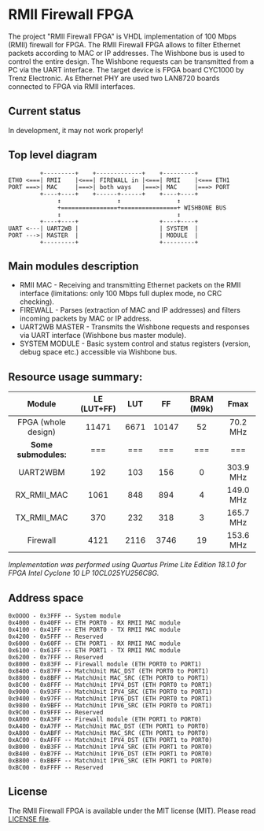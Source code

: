 # RMII Firewall FPGA
The project "RMII Firewall FPGA" is VHDL implementation of 100 Mbps (RMII) firewall for FPGA. The RMII Firewall FPGA allows to filter Ethernet packets according to MAC or IP addresses. The Wishbone bus is used to control the entire design. The Wishbone requests can be transmitted from a PC via the UART interface. The target device is FPGA board CYC1000 by Trenz Electronic. As Ethernet PHY are used two LAN8720 boards connected to FPGA via RMII interfaces.

## Current status
In development, it may not work properly!

## Top level diagram
```
         +---------+    +-------------+    +---------+
ETH0 <===| RMII    |<===| FIREWALL in |<===| RMII    |<=== ETH1
PORT ===>| MAC     |===>| both ways   |===>| MAC     |===> PORT
         +----+----+    +------+------+    +----+----+
              ↕                ↕                ↕
              +================+================+ WISHBONE BUS
              ↕                                 ↕
         +----+----+                       +----+----+
UART <---| UART2WB |                       | SYSTEM  |
PORT --->| MASTER  |                       | MODULE  |
         +---------+                       +---------+
```
## Main modules description

* RMII MAC - Receiving and transmitting Ethernet packets on the RMII interface (limitations: only 100 Mbps full duplex mode, no CRC checking).
* FIREWALL - Parses (extraction of MAC and IP addresses) and filters incoming packets by MAC or IP address.
* UART2WB MASTER - Transmits the Wishbone requests and responses via UART interface (Wishbone bus master module).
* SYSTEM MODULE - Basic system control and status registers (version, debug space etc.) accessible via Wishbone bus.

## Resource usage summary:

Module | LE (LUT+FF) | LUT | FF | BRAM (M9k) | Fmax
:---:|:---:|:---:|:---:|:---:|:---:
FPGA (whole design) | 11471 | 6671‬ | 10147 | 52 | 70.2 MHz
**Some submodules:** | === | === | === | === | === 
UART2WBM | 192 | 103 | 156 | 0 | 303.9 MHz
RX_RMII_MAC | 1061 | 848 | 894 | 4 | 149.0 MHz
TX_RMII_MAC | 370 | 232 | 318 | 3 | 165.7 MHz
Firewall | 4121 | 2116 | 3746 | 19 | 153.6 MHz

*Implementation was performed using Quartus Prime Lite Edition 18.1.0 for FPGA Intel Cyclone 10 LP 10CL025YU256C8G.*

## Address space
```
0xOOOO - 0x3FFF -- System module
0x4000 - 0x40FF -- ETH PORT0 - RX RMII MAC module
0x4100 - 0x41FF -- ETH PORT0 - TX RMII MAC module
0x4200 - 0x5FFF -- Reserved
0x6000 - 0x60FF -- ETH PORT1 - RX RMII MAC module
0x6100 - 0x61FF -- ETH PORT1 - TX RMII MAC module
0x6200 - 0x7FFF -- Reserved
0x8000 - 0x83FF -- Firewall module (ETH PORT0 to PORT1)
0x8400 - 0x87FF -- MatchUnit MAC_DST (ETH PORT0 to PORT1)
0x8800 - 0x8BFF -- MatchUnit MAC_SRC (ETH PORT0 to PORT1)
0x8C00 - 0x8FFF -- MatchUnit IPV4_DST (ETH PORT0 to PORT1)
0x9000 - 0x93FF -- MatchUnit IPV4_SRC (ETH PORT0 to PORT1)
0x9400 - 0x97FF -- MatchUnit IPV6_DST (ETH PORT0 to PORT1)
0x9800 - 0x9BFF -- MatchUnit IPV6_SRC (ETH PORT0 to PORT1)
0x9C00 - 0x9FFF -- Reserved
0xA000 - 0xA3FF -- Firewall module (ETH PORT1 to PORT0)
0xA400 - 0xA7FF -- MatchUnit MAC_DST (ETH PORT1 to PORT0)
0xA800 - 0xABFF -- MatchUnit MAC_SRC (ETH PORT1 to PORT0)
0xAC00 - 0xAFFF -- MatchUnit IPV4_DST (ETH PORT1 to PORT0)
0xB000 - 0xB3FF -- MatchUnit IPV4_SRC (ETH PORT1 to PORT0)
0xB400 - 0xB7FF -- MatchUnit IPV6_DST (ETH PORT1 to PORT0)
0xB800 - 0xBBFF -- MatchUnit IPV6_SRC (ETH PORT1 to PORT0)
0xBC00 - 0xFFFF -- Reserved
```
## License
The RMII Firewall FPGA is available under the MIT license (MIT). Please read [LICENSE file](LICENSE).
